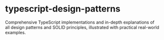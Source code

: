 # typescript-design-patterns
Comprehensive TypeScript implementations and in-depth explanations of all design patterns and SOLID principles, illustrated with practical real-world examples.
